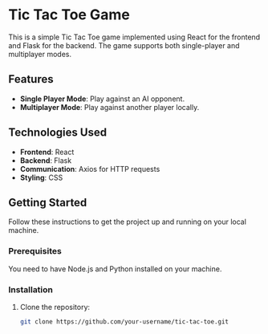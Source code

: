 # Tic Tac Toe Game

This is a simple Tic Tac Toe game implemented using React for the frontend and Flask for the backend. The game supports both single-player and multiplayer modes.

## Features

- **Single Player Mode**: Play against an AI opponent.
- **Multiplayer Mode**: Play against another player locally.

## Technologies Used

- **Frontend**: React
- **Backend**: Flask
- **Communication**: Axios for HTTP requests
- **Styling**: CSS

## Getting Started

Follow these instructions to get the project up and running on your local machine.

### Prerequisites

You need to have Node.js and Python installed on your machine.

### Installation

1. Clone the repository:

   ```bash
   git clone https://github.com/your-username/tic-tac-toe.git
